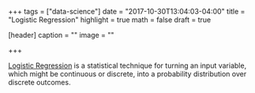 +++
tags = ["data-science"]
date = "2017-10-30T13:04:03-04:00"
title = "Logistic Regression"
highlight = true
math = false
draft = true

[header]
  caption = ""
  image = ""

+++

[Logistic Regression](https://en.wikipedia.org/wiki/Logistic_regression) is a statistical technique for turning an input variable, which might be continuous or discrete, into a probability distribution over discrete outcomes.
